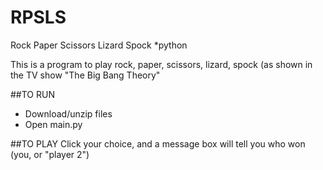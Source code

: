 # RPSLS
Rock Paper Scissors Lizard Spock *python

This is a program to play rock, paper, scissors, lizard, spock (as shown in the TV show "The Big Bang Theory"

##TO RUN
- Download/unzip files
- Open main.py

##TO PLAY
Click your choice, and a message box will tell you who won (you, or "player 2")
